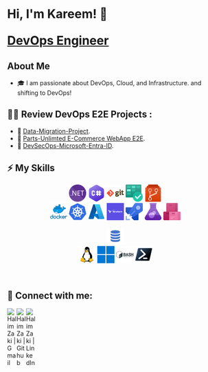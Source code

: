 <h1>Hi, I'm Kareem! 👋<br/>

<a href="https://github.com/KareemKhamis">DevOps Engineer</a> 
 

</h1>

<h2>About Me </h2>

- 🎓 I am passionate about DevOps, Cloud, and Infrastructure. and shifting to DevOps! 

## 👨‍💻 Review DevOps E2E Projects :</h2>
- :page_with_curl: [Data-Migration-Project](https://github.com/KareemKhamis/Migration-project-between-Azure-DevOps-Cloud). </br>
- :page_with_curl: [Parts-Unlimted E-Commerce WebApp E2E](https://github.com/KareemKhamis/Parts-Unlimted-.Net-WebApp-E2E). </br>
- :page_with_curl: [DevSecOps-Microsoft-Entra-ID](https://github.com/KareemKhamis/DevSecOps-Microsoft-Entra-ID). </br>


<h2> ⚡ My Skills</h2>

<div align="center">


<code><img height="40" src="https://raw.githubusercontent.com/github/explore/80688e429a7d4ef2fca1e82350fe8e3517d3494d/topics/dotnet/dotnet.png"></code>
<code><img height="40" src="https://raw.githubusercontent.com/github/explore/80688e429a7d4ef2fca1e82350fe8e3517d3494d/topics/csharp/csharp.png"></code>
<code><img height="40" src="https://raw.githubusercontent.com/github/explore/80688e429a7d4ef2fca1e82350fe8e3517d3494d/topics/git/git.png"></code>
<code><img height="40" src="https://raw.githubusercontent.com/AhalimZaki/AhalimZaki/main/devops-boards.png"></code>
<code><img height="40" src="https://github.com/AhalimZaki/AhalimZaki/blob/main/devops-repos.png"></code>
<br />
<code><img height="40" src="https://raw.githubusercontent.com/github/explore/80688e429a7d4ef2fca1e82350fe8e3517d3494d/topics/docker/docker.png"></code>
<code><img height="40" src="https://raw.githubusercontent.com/github/explore/80688e429a7d4ef2fca1e82350fe8e3517d3494d/topics/kubernetes/kubernetes.png"></code>
<code><img height="40" src="https://raw.githubusercontent.com/github/explore/80688e429a7d4ef2fca1e82350fe8e3517d3494d/topics/azure/azure.png"></code>
<code><img height="40" src="https://raw.githubusercontent.com/github/explore/80688e429a7d4ef2fca1e82350fe8e3517d3494d/topics/terraform/terraform.png"></code>
<code><img height="40" src="https://github.com/AhalimZaki/AhalimZaki/blob/main/devops-pipelines.png"></code>
<code><img height="40" src="https://raw.githubusercontent.com/AhalimZaki/AhalimZaki/main/devops-testplans.png"></code>
<code><img height="40" src="https://raw.githubusercontent.com/AhalimZaki/AhalimZaki/main/devops-artifacts.png"></code>
<br />
<!--<code><img height="40" src="https://raw.githubusercontent.com/github/explore/80688e429a7d4ef2fca1e82350fe8e3517d3494d/topics/mongodb/mongodb.png"></code>-->
<!--<code><img height="40" src="https://raw.githubusercontent.com/github/explore/80688e429a7d4ef2fca1e82350fe8e3517d3494d/topics/postgresql/postgresql.png"></code>-->
<code><img height="40" src="https://raw.githubusercontent.com/github/explore/80688e429a7d4ef2fca1e82350fe8e3517d3494d/topics/sql/sql.png"></code>
<br />
<code><img height="40" src="https://raw.githubusercontent.com/github/explore/224672533a7f836ad6bf142e4dee61217cfc100e/topics/linux/linux.png"></code>
<code><img height="40" src="https://raw.githubusercontent.com/github/explore/d530d6a3a171a53f7b8eb4e9e005136e7ebd898f/topics/windows/windows.png"></code>
<code><img height="40" src="https://raw.githubusercontent.com/github/explore/80688e429a7d4ef2fca1e82350fe8e3517d3494d/topics/bash/bash.png"></code>
<code><img height="40" src="https://raw.githubusercontent.com/github/explore/80688e429a7d4ef2fca1e82350fe8e3517d3494d/topics/powershell/powershell.png"></code>


</div>

<br />

<h2> 🤳 Connect with me:</h2>

[<img align="left" alt="HalimZaki | Gmail" width="22px" src="https://img.icons8.com/color/48/000000/gmail-new.png" />][Gmail]
[<img align="left" alt="HalimZaki | Github" width="22px" src="https://cdn-icons-png.flaticon.com/512/733/733609.png" />][GitHub]
[<img align="left" alt="HalimZaki | LinkedIn" width="22px" src="https://cdn.jsdelivr.net/npm/simple-icons@v3/icons/linkedin.svg" />][linkedin]


[Gmail]: mailto:kareem.khamis1029@gmail.com
[Linkedin]: https://www.linkedin.com/in/kareem-khamis-01373b25b/
[GitHub]: https://github.com/KareemKhamis



















<!--### Hi there 👋

<!--
**KareemKhamis/KareemKhamis** is a ✨ _special_ ✨ repository because its `README.md` (this file) appears on your GitHub profile.

Here are some ideas to get you started:

- 🔭 I’m currently working on ...
- 🌱 I’m currently learning ...
- 👯 I’m looking to collaborate on ...
- 🤔 I’m looking for help with ...
- 💬 Ask me about ...
- 📫 How to reach me: ...
- 😄 Pronouns: ...
- ⚡ Fun fact: ...
-->
